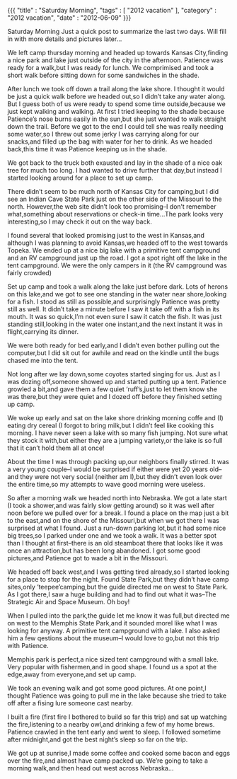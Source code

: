 {{{ "title" : "Saturday Morning", "tags" : [ "2012 vacation" ], "category" : "2012 vacation", "date" : "2012-06-09" }}}

Saturday Morning
Just a quick post to summarize the last two days. Will fill in with more details and pictures later…

We left camp thursday morning and headed up towards Kansas City,finding a nice park and lake just outside of the city in the afternoon. Patience was ready for a walk,but I was ready for lunch. We comprimised and took a short walk before sitting down for some sandwiches in the shade.

After lunch we took off down a trail along the lake shore. I thought it would be just a quick walk before we headed out,so I didn’t take any water along. But I guess both of us were ready to spend some time outside,because we just kept walking and walking. At first I tried keeping to the shade because Patience’s nose burns easily in the sun,but she just wanted to walk straight down the trail. Before we got to the end I could tell she was really needing some water,so I threw out some jerky I was carrying along for our snacks,and filled up the bag with water for her to drink. As we headed back,this time it was Patience keeping us in the shade.

We got back to the truck both exausted and lay in the shade of a nice oak tree for much too long. I had wanted to drive further that day,but instead I started looking around for a place to set up camp.

There didn’t seem to be much north of Kansas City for camping,but I did see an Indian Cave State Park just on the other side of the Missouri to the north. However,the web site didn’t look too promising–I don’t remember what,something about reservations or check-in time…The park looks very interesting,so I may check it out on the way back.

I found several that looked promising just to the west in Kansas,and although I was planning to avoid Kansas,we headed off to the west towards Topeka. We ended up at a nice big lake with a primitive tent campground and an RV campground just up the road. I got a spot right off the lake in the tent campground. We were the only campers in it (the RV campground was fairly crowded)

Set up camp and took a walk along the lake just before dark. Lots of herons on this lake,and we got to see one standing in the water near shore,looking for a fish. I stood as still as possible,and surprisingly Patience was pretty still as well. It didn’t take a minute before I saw it take off with a fish in its mouth. It was so quick,I’m not even sure I saw it catch the fish. It was just standing still,looking in the water one instant,and the next instant it was in flight,carrying its dinner.

We were both ready for bed early,and I didn’t even bother pulling out the computer,but I did sit out for awhile and read on the kindle until the bugs chased me into the tent.

Not long after we lay down,some coyotes started singing for us. Just as I was dozing off,someone showed up and started putting up a tent. Patience growled a bit,and gave them a few quiet ‘ruff’s,just to let them know she was there,but they were quiet and I dozed off before they finished setting up camp.

We woke up early and sat on the lake shore drinking morning coffe and (I) eating dry cereal (I forgot to bring milk,but I didn’t feel like cooking this morning. I have never seen a lake with so many fish jumping. Not sure what they stock it with,but either they are a jumping variety,or the lake is so full that it can’t hold them all at once!

About the time I was through packing up,our neighbors finally stirred. It was a very young couple–I would be surprised if either were yet 20 years old–and they were not very social (neither am I),but they didn’t even look over the entire time,so my attempts to wave good morning were useless.

So after a morning walk we headed north into Nebraska. We got a late start (I took a shower,and was fairly slow getting around) so it was well after noon before we pulled over for a break. I found a place on the map just a bit to the east,and on the shore of the Missouri,but when we got there I was surprised at what I found. Just a run-down parking lot,but it had some nice big trees,so I parked under one and we took a walk. It was a better spot than I thought at first–there is an old steamboat there that looks like it was once an attraction,but has been long abandoned. I got some good pictures,and Patience got to wade a bit in the Missouri.

We headed off back west,and I was getting tired already,so I started looking for a place to stop for the night. Found State Park,but they didn’t have camp sites,only ‘teepee’camping,but the guide directed me on west to State Park. As I got there,I saw a huge building and had to find out what it was–The Strategic Air and Space Museum. Oh boy!

When I pulled into the park,the guide let me know it was full,but directed me on west to the Memphis State Park,and it sounded morel like what I was looking for anyway. A primitive tent campground with a lake. I also asked him a few qestions about the museum–I would love to go,but not this trip with Patience.

Memphis park is perfect,a nice sized tent campground with a small lake. Very popular with fishermen,and in good shape. I found us a spot at the edge,away from everyone,and set up camp.

We took an evening walk and got some good pictures. At one point,I thought Patience was going to pull me in the lake because she tried to take off after a fising lure someone cast nearby.

I built a fire (first fire I bothered to build so far this trip) and sat up watching the fire,listening to a nearby owl,and drinking a few of my home brews. Patience crawled in the tent early and went to sleep. I followed sometime after midnight,and got the best night’s sleep so far on the trip.

We got up at sunrise,I made some coffee and cooked some bacon and eggs over the fire,and almost have camp packed up. We’re going to take a morning walk,and then head out west across Nebraska…